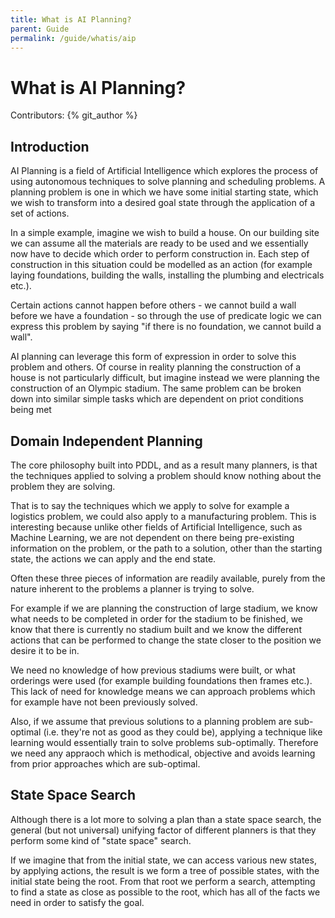 ```yaml
---
title: What is AI Planning?
parent: Guide
permalink: /guide/whatis/aip
---
```

# What is AI Planning?

Contributors: {% git_author %}

## Introduction
AI Planning is a field of Artificial Intelligence which explores the process of using autonomous techniques to solve planning and scheduling problems. A planning problem is one in which we have some initial starting state, which we wish to transform into a desired goal state through the application of a set of actions.

In a simple example, imagine we wish to build a house. On our building site we can assume all the materials are ready to be used and we essentially now have to decide which order to perform construction in. Each step of construction in this situation could be modelled as an action (for example laying foundations, building the walls, installing the plumbing and electricals etc.). 

Certain actions cannot happen before others - we cannot build a wall before we have a foundation - so through the use of predicate logic we can express this problem by saying "if there is no foundation, we cannot build a wall". 

AI planning can leverage this form of expression in order to solve this problem and others. Of course in reality planning the construction of a house is not particularly difficult, but imagine instead we were planning the construction of an Olympic stadium. The same problem can be broken down into similar simple tasks which are dependent on priot conditions being met

## Domain Independent Planning
The core philosophy built into PDDL, and as a result many planners, is that the techniques applied to solving a problem should know nothing about the problem they are solving.

That is to say the techniques which we apply to solve for example a logistics problem, we could also apply to a manufacturing problem. This is interesting because unlike other fields of Artificial Intelligence, such as Machine Learning, we are not dependent on there being pre-existing information on the problem, or the path to a solution, other than the starting state, the actions we can apply and the end state.

Often these three pieces of information are readily available, purely from the nature inherent to the problems a planner is trying to solve. 

For example if we are planning the construction of large stadium, we know what needs to be completed in order for the stadium to be finished, we know that there is currently no stadium built and we know the different actions that can be performed to change the state closer to the position we desire it to be in.

We need no knowledge of how previous stadiums were built, or what orderings were used (for example building foundations then frames etc.). This lack of need for knowledge means we can approach problems which for example have not been previously solved.

Also, if we assume that previous solutions to a planning problem are sub-optimal (i.e. they're not as good as they could be), applying a technique like learning would essentially train to solve problems sub-optimally. Therefore we need any appraoch which is methodical, objective and avoids learning from prior approaches which are sub-optimal.

## State Space Search
Although there is a lot more to solving a plan than a state space search, the general (but not universal) unifying factor of different planners is that they perform some kind of "state space" search.

If we imagine that from the initial state, we can access various new states, by applying actions, the result is we form a tree of possible states, with the initial state being the root. From that root we perform a search, attempting to find a state as close as possible to the root, which has all of the facts we need in order to satisfy the goal.

